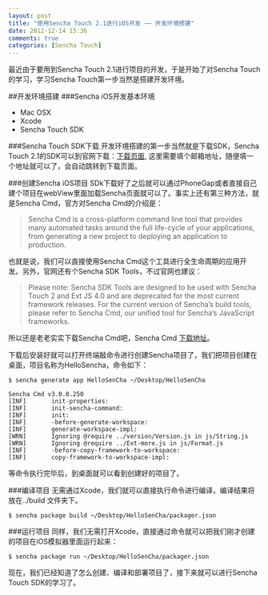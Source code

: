 ```yaml
---
layout: post
title: "使用Sencha Touch 2.1进行iOS开发 —— 开发环境搭建"
date: 2012-12-14 15:36
comments: true
categories: [Sencha Touch] 
---
```



最近由于要用到Sencha Touch 2.1进行项目的开发，于是开始了对Sencha Touch的学习，学习Sencha Touch第一步当然是搭建开发环境。  

##开发环境搭建
###Sencha iOS开发基本环境
* Mac OSX
* Xcode
* Sencha Touch SDK

###Sencha Touch SDK下载
开发环境搭建的第一步当然就是下载SDK，Sencha Touch 2.1的SDK可以到官网下载：[下载页面](http://www.sencha.com/products/touch/download/), 这里需要填个邮箱地址，随便填一个地址就可以了，会自动跳转到下载页面。  

###创建Sencha iOS项目
SDk下载好了之后就可以通过PhoneGap或者直接自己建个项目在webView里面加载Sencha页面就可以了。事实上还有第三种方法，就是Sencha Cmd，官方对Sencha Cmd的介绍是：
>Sencha Cmd is a cross-platform command line tool that provides many automated tasks around the full life-cycle of your applications, from generating a new project to deploying an application to production.  

也就是说，我们可以直接使用Sencha Cmd这个工具进行全生命周期的应用开发。另外，官网还有个Sencha SDK Tools，不过官网也建议：
>Please note: Sencha SDK Tools are designed to be used with Sencha Touch 2 and Ext JS 4.0 and are deprecated for the most current framework releases. For the current version of Sencha’s build tools, please refer to Sencha Cmd, our unified tool for Sencha’s JavaScript frameworks.

所以还是老老实实下载Sencha Cmd吧，Sencha Cmd [下载地址](http://www.sencha.com/products/sencha-cmd/download)。  

下载后安装好就可以打开终端敲命令进行创建Sencha项目了，我们把项目创建在桌面，项目名称为HelloSencha，命令如下：  

	$ sencha generate app HelloSenCha ~/Desktop/HelloSenCha
	
	Sencha Cmd v3.0.0.250
	[INF]		init-properties:
    [INF]		init-sencha-command:
    [INF]		init:
    [INF]		-before-generate-workspace:
    [INF]		generate-workspace-impl:
    [WRN]		Ignoring @require ../version/Version.js in js/String.js
    [WRN]		Ignoring @require ../Ext-more.js in js/Format.js
    [INF]		-before-copy-framework-to-workspace:
    [INF]		copy-framework-to-workspace-impl:
    
等命令执行完毕后，到桌面就可以看到创建好的项目了。

###编译项目
无需通过Xcode，我们就可以直接执行命令进行编译，编译结果将放在../build 文件夹下。

 	$ sencha package build ~/Desktop/HelloSenCha/packager.json

###运行项目
同样，我们无需打开Xcode，直接通过命令就可以把我们刚才创建的项目在iOS模拟器里面运行起来：

	$ sencha package run ~/Desktop/HelloSenCha/packager.json

现在，我们已经知道了怎么创建、编译和部署项目了，接下来就可以进行Sencha Touch SDK的学习了。
